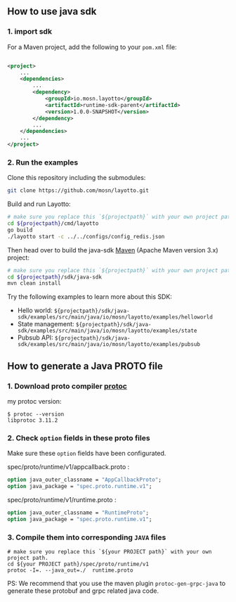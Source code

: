 ## How to use java sdk

### 1. import sdk

For a Maven project, add the following to your `pom.xml` file:

```xml

<project>
    ...
    <dependencies>
        ...
        <dependency>
            <groupId>io.mosn.layotto</groupId>
            <artifactId>runtime-sdk-parent</artifactId>
            <version>1.0.0-SNAPSHOT</version>
        </dependency>
        ...
    </dependencies>
    ...
</project>
```

### 2. Run the examples

Clone this repository including the submodules:

```sh
git clone https://github.com/mosn/layotto.git
```

Build and run Layotto:

```bash
# make sure you replace this `${projectpath}` with your own project path.
cd ${projectpath}/cmd/layotto
go build
./layotto start -c ../../configs/config_redis.json
```

Then head over to build the java-sdk [Maven](https://maven.apache.org/install.html) (Apache Maven version 3.x) project:

```sh
# make sure you replace this `${projectpath}` with your own project path.
cd ${projectpath}/sdk/java-sdk
mvn clean install
```

Try the following examples to learn more about this SDK:

* Hello world:  `${projectpath}/sdk/java-sdk/examples/src/main/java/io/mosn/layotto/examples/helloworld`
* State management:  `${projectpath}/sdk/java-sdk/examples/src/main/java/io/mosn/layotto/examples/state`
* Pubsub API:  `${projectpath}/sdk/java-sdk/examples/src/main/java/io/mosn/layotto/examples/pubsub`

## How to generate a Java PROTO file

### 1. Download proto compiler [protoc](https://github.com/protocolbuffers/protobuf/releases)

my protoc version:

```shell
$ protoc --version
libprotoc 3.11.2
```

### 2. Check `option` fields in these proto files

Make sure these `option` fields have been configurated.

spec/proto/runtime/v1/appcallback.proto :

```protobuf
option java_outer_classname = "AppCallbackProto";
option java_package = "spec.proto.runtime.v1";
```

spec/proto/runtime/v1/runtime.proto :

```protobuf
option java_outer_classname = "RuntimeProto";
option java_package = "spec.proto.runtime.v1";
```

### 3. Compile them into corresponding `JAVA` files

```shell
# make sure you replace this `${your PROJECT path}` with your own project path.
cd ${your PROJECT path}/spec/proto/runtime/v1
protoc -I=. --java_out=./  runtime.proto
```

PS: We recommend that you use the maven plugin `protoc-gen-grpc-java` to generate these protobuf and grpc related java code.
